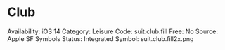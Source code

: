 # Club

Availability: iOS 14
Category: Leisure
Code: suit.club.fill
Free: No
Source: Apple SF Symbols
Status: Integrated
Symbol: suit.club.fill2x.png